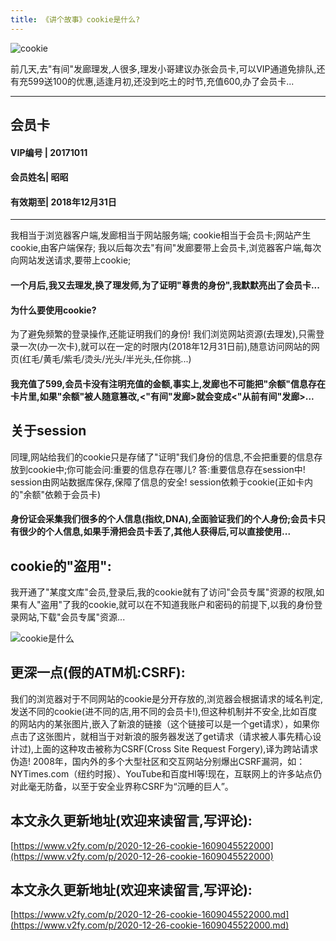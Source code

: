 ```yaml
---
title: 《讲个故事》cookie是什么?
---
```






![cookie](https://www.v2fy.com/asset/0i/jikemiji/jikemiji-md/2020-12-26-cookie-1609045522000.assets/3203841-12894adda2e4717e.png)



前几天,去"有间"发廊理发,人很多,理发小哥建议办张会员卡,可以VIP通道免排队,还有充599送100的优惠,适逢月初,还没到吃土的时节,充值600,办了会员卡...

---
## 会员卡 

#### VIP编号 | 20171011

#### 会员姓名| 昭昭

#### 有效期至|  2018年12月31日

----

我相当于浏览器客户端,发廊相当于网站服务端;
cookie相当于会员卡;网站产生cookie,由客户端保存;
我以后每次去"有间"发廊要带上会员卡,浏览器客户端,每次向网站发送请求,要带上cookie;

#### 一个月后,我又去理发,换了理发师,为了证明"尊贵的身份",我默默亮出了会员卡...

#### 为什么要使用cookie?
为了避免频繁的登录操作,还能证明我们的身份!
我们浏览网站资源(去理发),只需登录一次(办一次卡),就可以在一定的时限内(2018年12月31日前),随意访问网站的网页(红毛/黄毛/紫毛/烫头/光头/半光头,任你挑...)

#### 我充值了599,会员卡没有注明充值的金额,事实上,发廊也不可能把"余额"信息存在卡片里,如果"余额"被人随意篡改,<"有间"发廊>就会变成<"从前有间"发廊>...

## 关于session
同理,网站给我们的cookie只是存储了"证明"我们身份的信息,不会把重要的信息存放到cookie中;你可能会问:重要的信息存在哪儿? 答:重要信息存在session中!  session由网站数据库保存,保障了信息的安全! session依赖于cookie(正如卡内的"余额"依赖于会员卡)

#### 身份证会采集我们很多的个人信息(指纹,DNA),全面验证我们的个人身份;会员卡只有很少的个人信息,如果手滑把会员卡丢了,其他人获得后,可以直接使用...

## cookie的"盗用":
我开通了"某度文库"会员,登录后,我的cookie就有了访问"会员专属"资源的权限,如果有人"盗用"了我的cookie,就可以在不知道我账户和密码的前提下,以我的身份登录网站,下载"会员专属"资源...

![cookie是什么](https://www.v2fy.com/asset/0i/jikemiji/jikemiji-md/2020-12-26-cookie-1609045522000.assets/3203841-522509c177382ba3.png)

## 更深一点(假的ATM机:CSRF):

我们的浏览器对于不同网站的cookie是分开存放的,浏览器会根据请求的域名判定,发送不同的cookie(进不同的店,用不同的会员卡!),但这种机制并不安全,比如百度的网站内的某张图片,嵌入了新浪的链接（这个链接可以是一个get请求），如果你点击了这张图片，就相当于对新浪的服务器发送了get请求（请求被人事先精心设计过),上面的这种攻击被称为CSRF(Cross Site Request Forgery),译为跨站请求伪造!
2008年，国内外的多个大型社区和交互网站分别爆出CSRF漏洞，如：NYTimes.com（纽约时报）、YouTube和百度HI等!现在，互联网上的许多站点仍对此毫无防备，以至于安全业界称CSRF为“沉睡的巨人”。





## 本文永久更新地址(欢迎来读留言,写评论):

[https://www.v2fy.com/p/2020-12-26-cookie-1609045522000](https://www.v2fy.com/p/2020-12-26-cookie-1609045522000)
## 本文永久更新地址(欢迎来读留言,写评论):

[https://www.v2fy.com/p/2020-12-26-cookie-1609045522000.md](https://www.v2fy.com/p/2020-12-26-cookie-1609045522000.md)

